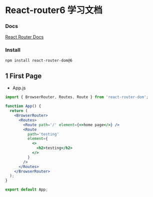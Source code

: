 # React-router6 学习文档

### Docs

[React Router Docs](https://reactrouter.com/docs/en/v6/getting-started/overview)

### Install

```sh
npm install react-router-dom@6
```

## 1 First Page

- App.js

```jsx
import { BrowserRouter, Routes, Route } from 'react-router-dom';

function App() {
  return (
    <BrowserRouter>
      <Routes>
        <Route path='/' element={<>home page</>} />
        <Route
          path='testing'
          element={
            <>
              <h2>testing</h2>
            </>
          }
        />
      </Routes>
    </BrowserRouter>
  );
}

export default App;
```